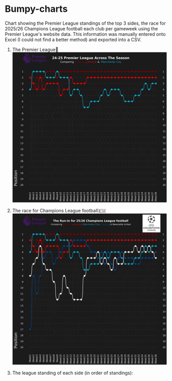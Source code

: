 # Bumpy-charts
Chart showing the Premier League standings of the top 3 sides, the race for 2025/26 Champions League football each club per gameweek using the Premier League's website data. This information was manually entered onto Excel (I could not find a better method) and exported into a CSV.

1. The Premier League🏴󠁧󠁢󠁥󠁮󠁧󠁿
![image_alt](https://github.com/Siphe247/Bumpy-charts/blob/cda82bcd03086ef1a61d212f98afa046420ae0ca/Premier%20League%2024-25%20bumpy%20chart.png)

2. The race for Champions League football🇪🇺
![iamge_alt](https://github.com/Siphe247/Bumpy-charts/blob/88873b3ff47dcf2e5684b861bc3745ea8dc648ef/Premier%20League%2024-25%20top%205%20bumpy%20chart.png)

3. The league standing of each side (in order of standings):

   
